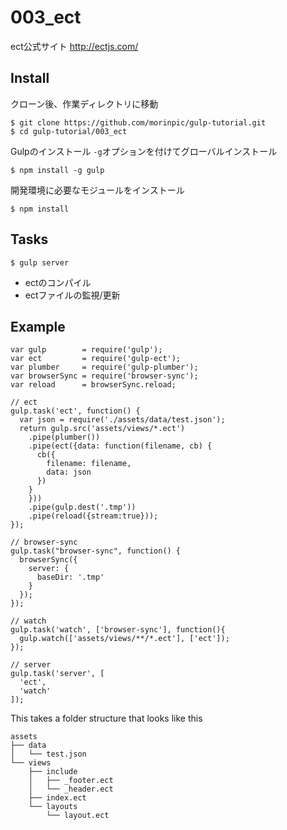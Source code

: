 003_ect
========
ect公式サイト
http://ectjs.com/

Install
-------

クローン後、作業ディレクトリに移動
```
$ git clone https://github.com/morinpic/gulp-tutorial.git
$ cd gulp-tutorial/003_ect
```

Gulpのインストール
`-g`オプションを付けてグローバルインストール
```
$ npm install -g gulp
```

開発環境に必要なモジュールをインストール
```
$ npm install
```

Tasks
-------
```
$ gulp server
```
- ectのコンパイル
- ectファイルの監視/更新

Example
-------
```
var gulp        = require('gulp');
var ect         = require('gulp-ect');
var plumber     = require('gulp-plumber');
var browserSync = require('browser-sync');
var reload      = browserSync.reload;

// ect
gulp.task('ect', function() {
  var json = require('./assets/data/test.json');
  return gulp.src('assets/views/*.ect')
    .pipe(plumber())
    .pipe(ect({data: function(filename, cb) {
      cb({
        filename: filename,
        data: json
      })
    }
    }))
    .pipe(gulp.dest('.tmp'))
    .pipe(reload({stream:true}));
});

// browser-sync
gulp.task("browser-sync", function() {
  browserSync({
    server: {
      baseDir: '.tmp'
    }
  });
});

// watch
gulp.task('watch', ['browser-sync'], function(){
  gulp.watch(['assets/views/**/*.ect'], ['ect']);
});

// server
gulp.task('server', [
  'ect',
  'watch'
]);
```
This takes a folder structure that looks like this
```
assets
├── data
│   └── test.json
└── views
    ├── include
    │   ├── _footer.ect
    │   └── _header.ect
    ├── index.ect
    └── layouts
        └── layout.ect
```
